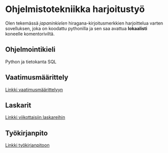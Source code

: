 # Ohjelmistotekniikka harjoitustyö

Olen tekemässä *japaninkielen* hiragana-kirjoitusmerkkien harjoittelua varten sovelluksen, joka on koodattu pythonilla ja sen saa avattua **lokaalisti** koneelle komentoriviltä.

## Ohjelmointikieli

Python ja tietokanta SQL

## Vaatimusmäärittely

[Linkki vaatimusmäärittelyyn](https://github.com/risla763/ot-harjoitustyo/blob/main/dokumentaatio/vaatimusmaarittely.md)

## Laskarit

[Linkki viikottaisiin laskareihin](https://github.com/risla763/ot-harjoitustyo/tree/main/laskarit)

## Työkirjanpito

[Linkki työkirjanpitoon](https://github.com/risla763/ot-harjoitustyo/blob/main/hiragana-app/dokumentaatio/tyokirjanpito.md)
